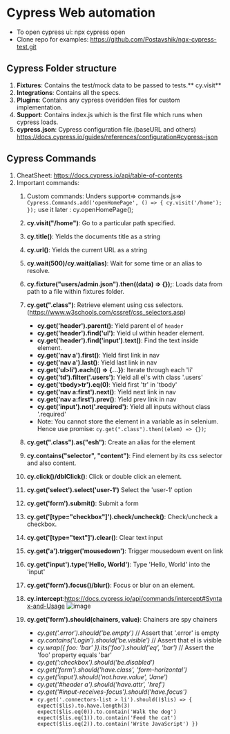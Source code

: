 # Cypress Web automation

- To open cypress ui: npx cypress open
- Clone repo for examples: https://github.com/Postavshik/ngx-cypress-test.git

## Cypress Folder structure
1. **Fixtures**: Contains the test/mock data to be passed to tests.**
cy.visit**
2. **Integrations**: Contains all the specs.
3. **Plugins**: Contains any cypress overidden files for custom implementation.
4. **Support**: Contains index.js which is the first file which runs when cypress loads.
5. **cypress.json**: Cypress configuration file.(baseURL and others) https://docs.cypress.io/guides/references/configuration#cypress-json


## Cypress Commands
1. CheatSheet: https://docs.cypress.io/api/table-of-contents
3. Important commands:
    1. Custom commands: Unders support=> commands.js=>
        `
            Cypress.Commands.add('openHomePage', () => {
                    cy.visit('/home');
            });
        `
        use it later : cy.openHomePage();
    3. **cy.visit("/home")**: Go to a particular path specified.
    4. **cy.title()**: Yields the documents title as a string
    5. **cy.url()**: Yields the current URL as a string
    6. **cy.wait(500)/cy.wait(alias)**: Wait for some time or an alias to resolve. 
    7. **cy.fixture("users/admin.json").then((data) => {});**: Loads data from path to a file within fixtures folder.
    8. **cy.get(".class")**: Retrieve element using css selectors.(https://www.w3schools.com/cssref/css_selectors.asp)
       - **cy.get('header').parent()**: Yield parent el of `header`
       - **cy.get('header').find('ul')**: Yield ul within header element.
       - **cy.get('header').find('input').text()**: Find the text inside element.
       - **cy.get('nav a').first()**: Yield first link in nav
       - **cy.get('nav a').last()**: Yield last link in nav
       - **cy.get('ul>li').each(() => {...})**: Iterate through each 'li'
       - **cy.get('td').filter('.users')**: Yield all el's with class '.users'
       - **cy.get('tbody>tr').eq(0)**: Yield first 'tr' in 'tbody'
       - **cy.get('nav a:first').next()**: Yield next link in nav
       - **cy.get('nav a:first').prev()**: Yield prev link in nav
       - **cy.get('input').not('.required')**: Yield all inputs without class '.required'
       - Note: You cannot store the element in a variable as in selenium. Hence use promise: `cy.get(".class").then((elem) => {})`;
    9. **cy.get(".class").as("esh")**: Create an alias for the element
    10. **cy.contains("selector", "content")**: Find element by its css selector and also content.
    11. **cy.click()/dblClick()**: Click or double click an element.
    12. **cy.get('select').select('user-1')** Select the 'user-1' option
    13. **cy.get('form').submit()**: Submit a form
    14. **cy.get('[type="checkbox"]').check/uncheck()**: Check/uncheck a checkbox.
    15. **cy.get('[type="text"]').clear()**: Clear text input
    16. **cy.get('a').trigger('mousedown')**: Trigger mousedown event on link
    17. **cy.get('input').type('Hello, World')**: Type 'Hello, World' into the 'input'
    18. **cy.get('form').focus()/blur()**: Focus or blur on an element.
    19. **cy.intercept**:https://docs.cypress.io/api/commands/intercept#Syntax-and-Usage
        ![image](https://user-images.githubusercontent.com/33754197/118445237-cd311000-b70b-11eb-9217-186f4914ad64.png)

    21. **cy.get('form').should(chainers, value)**: Chainers are spy chainers
        - _cy.get('.error').should('be.empty')_ // Assert that '.error' is empty
        - _cy.contains('Login').should('be.visible')_ // Assert that el is visible
        - _cy.wrap({ foo: 'bar' }).its('foo').should('eq', 'bar')_ // Assert the 'foo' property equals 'bar'
        - _cy.get(':checkbox').should('be.disabled')_
        - _cy.get('form').should('have.class', 'form-horizontal')_
        - _cy.get('input').should('not.have.value', 'Jane')_
        - _cy.get('#header a').should('have.attr', 'href')_
        - _cy.get('#input-receives-focus').should('have.focus')_
        - `cy.get('.connectors-list > li').should(($lis) => {
          expect($lis).to.have.length(3)
          expect($lis.eq(0)).to.contain('Walk the dog')
          expect($lis.eq(1)).to.contain('Feed the cat')
          expect($lis.eq(2)).to.contain('Write JavaScript')
          })`
          
          
          
          
          
          

